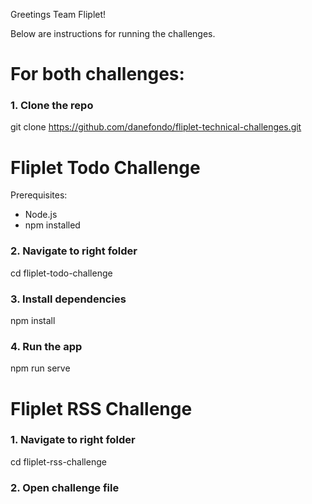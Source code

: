 Greetings Team Fliplet!

Below are instructions for running the challenges.

# For both challenges:
### 1. Clone the repo
git clone https://github.com/danefondo/fliplet-technical-challenges.git

# Fliplet Todo Challenge

Prerequisites:
- Node.js
- npm installed

### 2. Navigate to right folder

cd fliplet-todo-challenge

### 3. Install dependencies

npm install

### 4. Run the app

npm run serve

# Fliplet RSS Challenge
### 1. Navigate to right folder
cd fliplet-rss-challenge 
### 2. Open challenge file